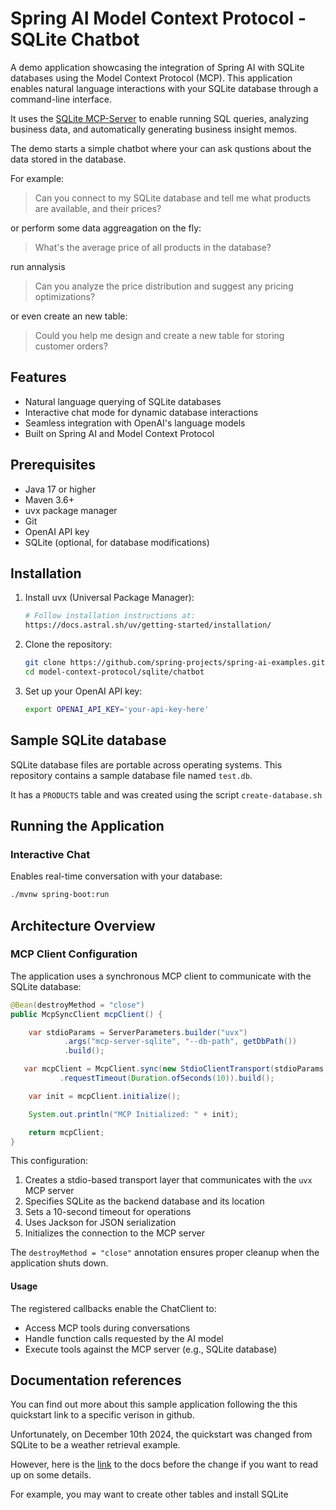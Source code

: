 # Spring AI Model Context Protocol - SQLite Chatbot

A demo application showcasing the integration of Spring AI with SQLite databases using the Model Context Protocol (MCP). This application enables natural language interactions with your SQLite database through a command-line interface.

It uses the [SQLite MCP-Server](https://pypi.org/project/mcp-server-sqlite/) to enable running SQL queries, analyzing business data, and automatically generating business insight memos.

The demo starts a simple chatbot where your can ask qustions about the data  stored in the database.

For example:
> Can you connect to my SQLite database and tell me what products are available, and their prices?

or perform some data aggreagation on the fly:

> What's the average price of all products in the database?

run annalysis 

> Can you analyze the price distribution and suggest any pricing optimizations?

or even create an new table: 

> Could you help me design and create a new table for storing customer orders?

## Features

- Natural language querying of SQLite databases
- Interactive chat mode for dynamic database interactions
- Seamless integration with OpenAI's language models
- Built on Spring AI and Model Context Protocol

## Prerequisites

- Java 17 or higher
- Maven 3.6+
- uvx package manager
- Git
- OpenAI API key
- SQLite (optional, for database modifications)

## Installation

1. Install uvx (Universal Package Manager):
   ```bash
   # Follow installation instructions at:
   https://docs.astral.sh/uv/getting-started/installation/
   ```

2. Clone the repository:
   ```bash
   git clone https://github.com/spring-projects/spring-ai-examples.git
   cd model-context-protocol/sqlite/chatbot
   ```

3. Set up your OpenAI API key:
   ```bash
   export OPENAI_API_KEY='your-api-key-here'
   ```

## Sample SQLite database

SQLite database files are portable across operating systems.  This repository contains a sample database file named `test.db`.

It has a `PRODUCTS` table and was created using the script `create-database.sh`

## Running the Application

### Interactive Chat
Enables real-time conversation with your database:

```bash
./mvnw spring-boot:run
```

## Architecture Overview

### MCP Client Configuration

The application uses a synchronous MCP client to communicate with the SQLite database:

```java
@Bean(destroyMethod = "close")
public McpSyncClient mcpClient() {

    var stdioParams = ServerParameters.builder("uvx")
            .args("mcp-server-sqlite", "--db-path", getDbPath())
            .build();

   var mcpClient = McpClient.sync(new StdioClientTransport(stdioParams, McpJsonMapper.createDefault()))
           .requestTimeout(Duration.ofSeconds(10)).build();

    var init = mcpClient.initialize();

    System.out.println("MCP Initialized: " + init);

    return mcpClient;
}
```

This configuration:
1. Creates a stdio-based transport layer that communicates with the `uvx` MCP server
2. Specifies SQLite as the backend database and its location
3. Sets a 10-second timeout for operations
4. Uses Jackson for JSON serialization
5. Initializes the connection to the MCP server

The `destroyMethod = "close"` annotation ensures proper cleanup when the application shuts down.

#### Usage

The registered callbacks enable the ChatClient to:
- Access MCP tools during conversations
- Handle function calls requested by the AI model
- Execute tools against the MCP server (e.g., SQLite database)


## Documentation references

You can find out more about this sample application following the this quickstart link to a specific verison in github.

Unfortunately, on December 10th 2024, the quickstart was changed from SQLite to be a weather retrieval example.

However, here is the [link](https://github.com/modelcontextprotocol/docs/blob/1024e03f83aa0b8badde9b50dfee4d2e4e7f9446/quickstart.mdx) to the docs before the change if you want to read up on some details.

For example, you may want to create other tables and install SQLite